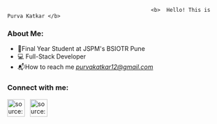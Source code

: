                                                   <b>  Hello! This is Purva Katkar </b>

### About Me:

- 📒Final Year Student at JSPM's BSIOTR Pune
- 💻 Full-Stack Developer
- 📬How to reach me *purvakatkar12@gmail.com* 

### Connect with me:

<a href="https://twitter.com/purvakatkar" target="_blank" rel="noopener noreferrer"><img src="https://i.imgur.com/G7yTDHP.png" width=40px height=40px title="source: imgur.com" /></a> &nbsp; 
<a href="https://www.linkedin.com/in/purva-katkar-1a780a217" target="_blank" rel="noopener noreferrer"><img src="https://i.imgur.com/kF9HMpz.png" width=40px height=40px title="source: imgur.com" /></a> &nbsp;
